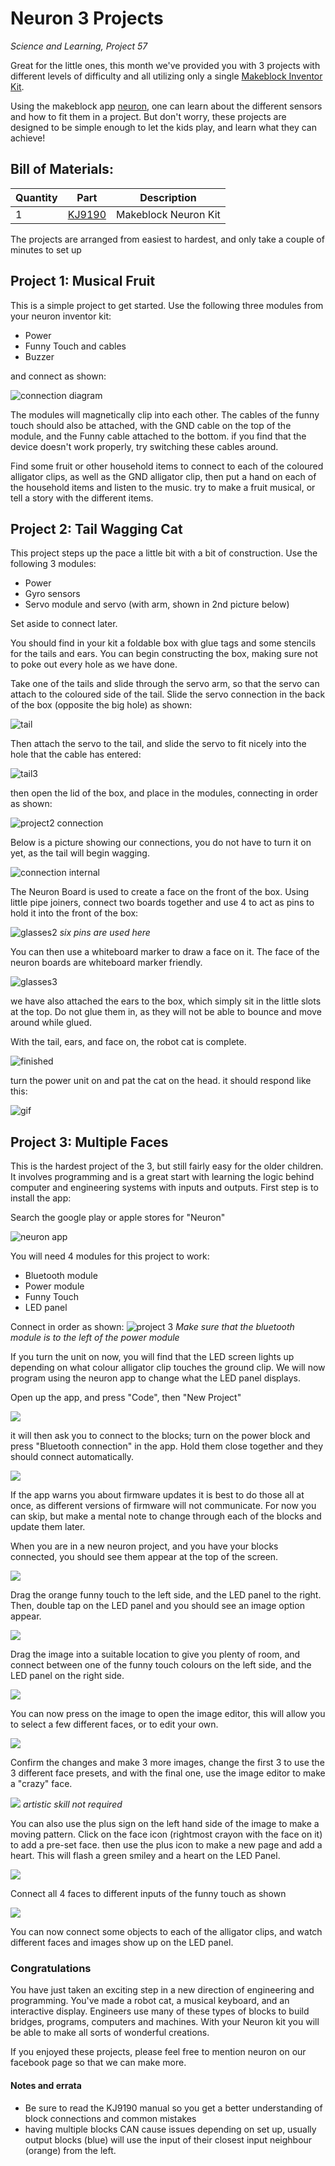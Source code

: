 # Neuron 3 Projects
_Science and Learning, Project 57_

Great for the little ones, this month we've provided you with 3 projects with different levels of difficulty and all utilizing only a single [Makeblock Inventor Kit](https://www.jaycar.com.au/p/KJ9190).

Using the makeblock app [neuron](https://play.google.com/store/apps/details?id=neuron.makeblock.com), one can learn about the different sensors and how to fit them in a project. But don't worry, these projects are designed to be simple enough to let the kids play, and learn what they can achieve!

## Bill of Materials:

|Quantity | Part | Description
|---|---|---|
|1|[KJ9190](https://www.jaycar.com.au/p/KJ9190)| Makeblock Neuron Kit |

The projects are arranged from easiest to hardest, and only take a couple of minutes to set up

## Project 1: Musical Fruit
This is a simple project to get started. Use the following three modules from your neuron inventor kit:
* Power
* Funny Touch and cables
* Buzzer

and connect as shown:

![connection diagram](images/project1.png)

The modules will magnetically clip into each other. The cables of the funny touch should also be attached, with the GND cable on the top of the module, and the Funny cable attached to the bottom. if you find that the device doesn't work properly, try switching these cables around.

Find some fruit or other household items to connect to each of the coloured alligator clips, as well as the GND alligator clip, then put a hand on each of the household items and listen to the music. try to make a fruit musical, or tell a story with the different items.

## Project 2: Tail Wagging Cat
This project steps up the pace a little bit with a bit of construction. Use the following 3 modules:
* Power
* Gyro sensors
* Servo module and servo (with arm, shown in 2nd picture below)

Set aside to connect later.

You should find in your kit a foldable box with glue tags and some stencils for the tails and ears. You can begin constructing the box, making sure not to poke out every hole as we have done.

Take one of the tails and slide through the servo arm, so that the servo can attach to the coloured side of the tail. Slide the servo connection in the back of the box (opposite the big hole) as shown:

![tail](images/tail1.jpg)

Then attach the servo to the tail, and slide the servo to fit nicely into the hole that the cable has entered:

![tail3](images/tail3.jpg)

then open the lid of the box, and place in the modules, connecting in order as shown:

![project2 connection](images/project2.png)

Below is a picture showing our connections, you do not have to turn it on yet, as the tail will begin wagging.

![connection internal](images/internals.jpg)

The Neuron Board is used to create a face on the front of the box. Using little pipe joiners, connect two boards together and use 4 to act as pins to hold it into the front of the box:

![glasses2](images/face2.jpg)
_six pins are used here_

You can then use a whiteboard marker to draw a face on it. The face of the neuron boards are whiteboard marker friendly.

![glasses3](images/face3.jpg)

we have also attached the ears to the box, which simply sit in the little slots at the top. Do not glue them in, as they will not be able to bounce and move around while glued.

With the tail, ears, and face on, the robot cat is complete.

![finished](images/finished.jpg)

turn the power unit on and pat the cat on the head. it should respond like this:

![gif](images/CaffineCat.gif)


## Project 3: Multiple Faces

This is the hardest project of the 3, but still fairly easy for the older children. It involves programming and is a great start with learning the logic behind computer and engineering systems with inputs and outputs. First step is to install the app:

Search the google play or apple stores for "Neuron"

![neuron app](images/neuron.png)

You will need 4 modules for this project to work:
* Bluetooth module
* Power module
* Funny Touch
* LED panel

Connect in order as shown:
![project 3](images/project3.png)
_Make sure that the bluetooth module is to the left of the power module_

If you turn the unit on now, you will find that the LED screen lights up depending on what colour alligator clip touches the ground clip. We will now program using the neuron app to change what the LED panel displays.

Open up the app, and press "Code", then "New Project"

![](images/start.png)

it will then ask you to connect to the blocks; turn on the power block and press "Bluetooth connection" in the app. Hold them close together and they should connect automatically.

![](images/bluetooth.png)

If the app warns you about firmware updates it is best to do those all at once, as different versions of firmware will not communicate. For now you can skip, but make a mental note to change through each of the blocks and update them later.

When you are in a new neuron project, and you have your blocks connected, you should see them appear at the top of the screen.

![](images/blank.png)

Drag the orange funny touch to the left side, and the LED panel to the right. Then, double tap on the LED panel and you should see an image option appear.

![](images/face.png)

Drag the image into a suitable location to give you plenty of room, and connect between one of the funny touch colours on the left side, and the LED panel on the right side.

![](images/connect.png)

You can now press on the image to open the image editor, this will allow you to select a few different faces, or to edit your own.

![](images/edit.png)

Confirm the changes and make 3 more images, change the first 3 to use the 3 different face presets, and with the final one, use the image editor to make a "crazy" face.

![](images/crazy.png)
_artistic skill not required_

You can also use the plus sign on the left hand side of the image to make a moving pattern. Click on the face icon (rightmost crayon with the face on it) to add a pre-set face. then use the plus icon to make a new page and add a heart. This will flash a green smiley and a heart on the LED Panel.

![](images/drawface.png)

Connect all 4 faces to different inputs of the funny touch as shown

![](images/multiple.png)

You can now connect some objects to each of the alligator clips, and watch different faces and images show up on the LED panel.

### Congratulations
You have just taken an exciting step in a new direction of engineering and programming. You've made a robot cat, a musical keyboard, and an interactive display. Engineers use many of these types of blocks to build bridges, programs, computers and machines. With your Neuron kit you will be able to make all sorts of wonderful creations.

If you enjoyed these projects, please feel free to mention neuron on our facebook page so that we can make more.

#### Notes and errata
* Be sure to read the KJ9190 manual so you get a better understanding of block connections and common mistakes
* having multiple blocks CAN cause issues depending on set up, usually output blocks (blue) will use the input of their closest input neighbour (orange) from the left.
